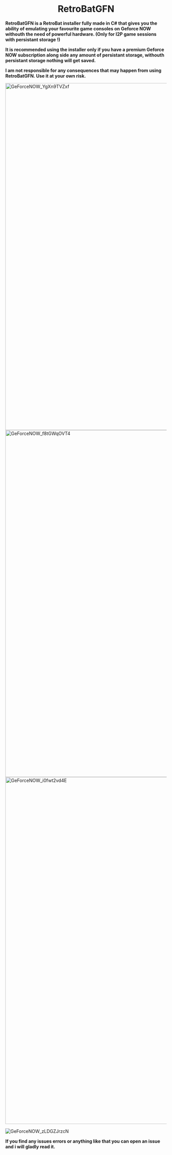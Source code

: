 <H1 align="center">RetroBatGFN</H1>

**RetroBatGFN is a RetroBat installer fully made in C# that gives you the ability of emulating your favourite game consoles on Geforce NOW withouth the need of powerful hardware. (Only for I2P game sessions with persistant storage !)**

**It is recommended using the installer only if you have a premium Geforce NOW subscription along side any amount of persistant storage, withouth persistant storage nothing will get saved.**

**I am not responsible for any consequences that may happen from using RetroBatGFN. Use it at your own risk.**

<img width="1920" height="1080" alt="GeForceNOW_YgXn9TVZxf" src="https://github.com/user-attachments/assets/2769fba7-fb9e-4b37-aec6-a0e0dac78f5f" />

<img width="1920" height="1080" alt="GeForceNOW_f8tGWqOVT4" src="https://github.com/user-attachments/assets/9c58c068-4dab-498d-8844-08946c772b5b" />

<img width="1920" height="1080" alt="GeForceNOW_i0fwt2vd4E" src="https://github.com/user-attachments/assets/3ac49e84-e730-4d5f-b8c3-e198d9eda64b" />

![GeForceNOW_zLDGZJrzcN](https://github.com/user-attachments/assets/4fcfe8df-05dd-4c0f-8e64-442c56cbec5b)

**If you find any issues errors or anything like that you can open an issue and i will gladly read it.**
